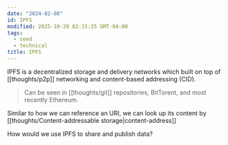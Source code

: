 ```yaml
---
date: "2024-02-08"
id: IPFS
modified: 2025-10-29 02:15:25 GMT-04:00
tags:
  - seed
  - technical
title: IPFS
---
```


IPFS is a decentralized storage and delivery networks which built on top of [[thoughts/p2p]] networking and content-based addressing (CID).

> Can be seen in [[thoughts/git]] repositories, BitTorent, and most recently Ethereum.

Similar to how we can reference an URI, we can look up its content by [[thoughts/Content-addressable storage|content-address]]

How would we use IPFS to share and publish data?
